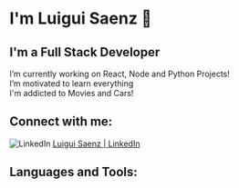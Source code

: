 # I'm Luigui Saenz 👋
## I'm a Full Stack Developer
I’m currently working on React, Node and Python Projects!  
I’m motivated to learn everything  
I'm addicted to Movies and Cars!

## Connect with me:

![LinkedIn](https://cdn.jsdelivr.net/npm/simple-icons@v9/icons/linkedin.svg) [Luigui Saenz | LinkedIn](https://www.linkedin.com/in/luigui-saenz-b5aa7a146/)

## Languages and Tools:





